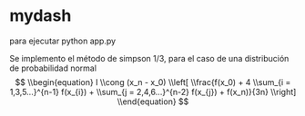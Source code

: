 # mydash
para ejecutar
python app.py

Se implemento el método de simpson 1/3, para el caso de una distribución de probabilidad normal
$$  
\\begin{equation}
I \\cong (x_n - x_0) \\left[ \\frac{f(x_0) + 4 \\sum_{i = 1,3,5...}^{n-1} f(x_{i}) + \\sum_{j = 2,4,6...}^{n-2} f(x_{j}) + f(x_n)}{3n} \\right]
\\end{equation}
$$
